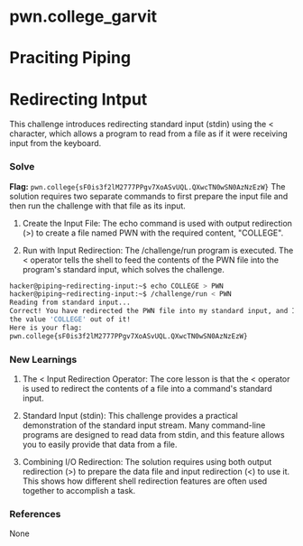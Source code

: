 # pwn.college_garvit
# Praciting Piping

# Redirecting Intput
This challenge introduces redirecting standard input (stdin) using the < character, which allows a program to read from a file as if it were receiving input from the keyboard. 

### Solve
**Flag:** `pwn.college{sF0is3f2lM2777PPgv7XoASvUQL.QXwcTN0wSN0AzNzEzW}`
The solution requires two separate commands to first prepare the input file and then run the challenge with that file as its input.

1. Create the Input File: The echo command is used with output redirection (>) to create a file named PWN with the required content, "COLLEGE".

2. Run with Input Redirection: The /challenge/run program is executed. The < operator tells the shell to feed the contents of the PWN file into the program's standard input, which solves the challenge.

```bash
hacker@piping~redirecting-input:~$ echo COLLEGE > PWN
hacker@piping~redirecting-input:~$ /challenge/run < PWN
Reading from standard input...
Correct! You have redirected the PWN file into my standard input, and I read
the value 'COLLEGE' out of it!
Here is your flag:
pwn.college{sF0is3f2lM2777PPgv7XoASvUQL.QXwcTN0wSN0AzNzEzW}
```
    
### New Learnings
1. The < Input Redirection Operator: The core lesson is that the < operator is used to redirect the contents of a file into a command's standard input.

2. Standard Input (stdin): This challenge provides a practical demonstration of the standard input stream. Many command-line programs are designed to read data from stdin, and this feature allows you to easily provide that data from a file.

3. Combining I/O Redirection: The solution requires using both output redirection (>) to prepare the data file and input redirection (<) to use it. This shows how different shell redirection features are often used together to accomplish a task.

### References 
None